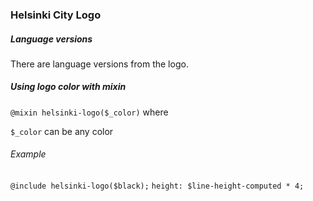 ### Helsinki City Logo

##### Language versions

There are language versions from the logo.

##### Using logo color with mixin

`@mixin helsinki-logo($_color)` where

`$_color` can be any color

###### Example
`@include helsinki-logo($black);`
`height: $line-height-computed * 4;`
